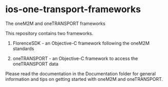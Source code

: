# ios-one-transport-frameworks
The oneM2M and oneTRANSPORT frameworks

This repository contains two frameworks.

1. FlorenceSDK - an Objective-C framework following the oneM2M standards

2. oneTRANSPORT - an Objective-C framework to access the oneTRANSPORT data

Please read the documentation in the Documentation folder for general information and tips on getting started with oneM2M and oneTRANSPORT.
